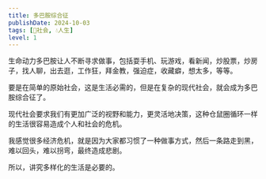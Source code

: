 ```yaml
---
title: 多巴胺综合征
publishDate: 2024-10-03
tags: [👫社会, 💧人生]
level: 1
---
```


生命动力多巴胺让人不断寻求做事，包括耍手机、玩游戏，看新闻，炒股票，炒房子，找人聊，出去逛，工作狂，拜金教，强迫症，收藏癖，想太多，等等。

要是在简单的原始社会，这是生活必需的，但是在复杂的现代社会，就会成为多巴胺综合征了。

现代社会要求我们有更加广泛的视野和能力，更灵活地决策，这种仓鼠圈循环一样的生活很容易造成个人和社会的危机。

我感觉很多经济危机，就是因为大家都习惯了一种做事方式，然后一条路走到黑，难以回头，难以拐弯，最终造成悲剧。

所以，讲究多样化的生活是必要的。
